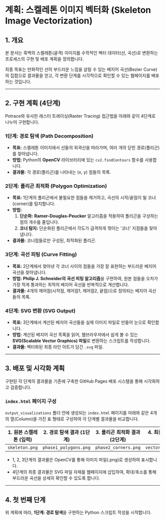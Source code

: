 # 계획: 스켈레톤 이미지 벡터화 (Skeleton Image Vectorization)

## 1. 개요

본 문서는 흑백의 스켈레톤(골격) 이미지를 수학적인 벡터 데이터(선, 곡선)로 변환하는 프로세스의 구현 및 배포 계획을 정의합니다.

최종 목표는 만화적인 선의 부드러운 느낌을 살릴 수 있는 베지어 곡선(Bezier Curve)의 집합으로 결과물을 얻고, 각 변환 단계를 시각적으로 확인할 수 있는 웹페이지를 배포하는 것입니다.

---

## 2. 구현 계획 (4단계)

Potrace와 유사한 래스터 트레이싱(Raster Tracing) 접근법을 아래와 같이 4단계로 나누어 구현합니다.

### 1단계: 경로 탐색 (Path Decomposition)

*   **목표:** 스켈레톤 이미지에서 선들의 외곽선을 따라가며, 여러 개의 닫힌 경로(폴리곤)를 찾아냅니다.
*   **방법:** Python의 **OpenCV** 라이브러리에 있는 `cv2.findContours` 함수를 사용합니다.
*   **결과물:** 각 경로(폴리곤)를 나타내는 (x, y) 점들의 목록.

### 2단계: 폴리곤 최적화 (Polygon Optimization)

*   **목표:** 1단계의 폴리곤에서 불필요한 점들을 제거하고, 곡선의 시작/끝점이 될 코너(corner)를 탐지합니다.
*   **방법:**
    1.  **단순화:** **Ramer-Douglas-Peucker** 알고리즘을 적용하여 폴리곤을 구성하는 점의 개수를 줄입니다.
    2.  **코너 탐지:** 단순화된 폴리곤에서 각도가 급격하게 꺾이는 '코너' 지점들을 찾아냅니다.
*   **결과물:** 코너점들로만 구성된, 최적화된 폴리곤.

### 3단계: 곡선 피팅 (Curve Fitting)

*   **목표:** 2단계에서 찾아낸 각 코너 사이의 점들을 가장 잘 표현하는 부드러운 베지어 곡선을 찾아냅니다.
*   **방법:** **Philip J. Schneider의 곡선 피팅 알고리즘**을 구현하여, 원본 점들을 오차가 가장 적게 통과하는 최적의 베지어 곡선을 반복적으로 계산합니다.
*   **결과물:** 4개의 제어점(시작점, 제어점1, 제어점2, 끝점)으로 정의되는 베지어 곡선들의 목록.

### 4단계: SVG 변환 (SVG Output)

*   **목표:** 3단계에서 계산된 베지어 곡선들을 실제 이미지 파일로 만들어 눈으로 확인합니다.
*   **방법:** 계산된 베지어 곡선 목록을 읽어, 웹브라우저에서 쉽게 볼 수 있는 **SVG(Scalable Vector Graphics) 파일**로 변환하는 스크립트를 작성합니다.
*   **결과물:** 벡터화된 최종 라인 아트가 담긴 `.svg` 파일.

---

## 3. 배포 및 시각화 계획

구현된 각 단계의 결과물을 기존에 구축한 GitHub Pages 배포 시스템을 통해 시각화하고 검증합니다.

### `index.html` 페이지 구성

`output_visualizations` 폴더 안에 생성되는 `index.html` 페이지를 아래와 같은 4개의 열(Column)을 가진 표 형태로 구성하여 각 단계별 결과물을 비교합니다.

| 1. 원본 스켈레톤 (입력) | 2. 경로 탐색 결과 (1단계) | 3. 폴리곤 최적화 결과 (2단계) | 4. 최종 SVG 결과 (4단계) |
| :---: | :---: | :---: | :---: |
| `skeleton.png` | `phase1_polygons.png` | `phase2_corners.png` | `vectorized_output.svg` |

*   1, 2, 3단계의 결과물은 OpenCV를 통해 이미지 파일(.png)로 생성하여 표시합니다.
*   4단계의 최종 결과물은 SVG 파일 자체를 웹페이지에 삽입하여, 확대/축소를 통해 부드러운 곡선을 상세히 확인할 수 있도록 합니다.

---

## 4. 첫 번째 단계

위 계획에 따라, **1단계: 경로 탐색**을 구현하는 Python 스크립트 작성을 시작합니다.
